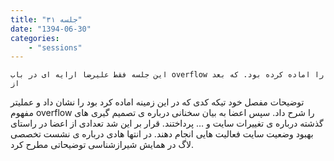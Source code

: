 ```yaml
---
title: "جلسه ۳۱"
date: "1394-06-30"
categories:
    - "sessions"
---
```

    این جلسه فقط علیرضا ارایه ای در باب overflow را اماده کرده بود. که بعد از
توضیحات مفصل خود تیکه کدی که در این زمینه اماده کرد بود را نشان داد و عملیتر
مفهوم overflow را شرح داد. سپس اعضا به بیان سخنانی درباره ی تصمیم گیری های
گذشته درباره ی تغییرات سایت و … پرداختند. قرار بر این شد تعدادی از اعضا در
راستای بهبود وضعیت سایت فعالیت هایی انجام دهند. در انتها هادی درباره ی نشست
تخصصی لاگ در همایش شیرازشناسی توضیحاتی مطرح کرد.


